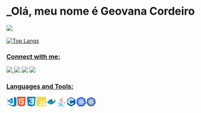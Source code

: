 

# **_Olá, meu nome é Geovana Cordeiro**
<div>
    <a href=https://github.com/Geovascordeiro>
    <img bottom="150em" src="https://github-readme-stats.vercel.app/api/?username=Geovascordeiro&show_icons=true&theme=synthwave&include_all_commits=true&count_private=true"/>

![Top Langs](https://github-readme-stats.vercel.app/api/top-langs/?username=Geovascordeiro&theme=synthwave&layout=compact&langs_count=10")

</div>

### Connect with me:
<div>
    </a>
    <a href="https://www.instagram.com/geovascordeiro/" target="_blank"><img src="https://img.shields.io/badge/-Instagram-9146FF?style=for-the-badge&logo=instagram&logoColor=white" target="_blank">
    </a> 
    <a href="https://www.linkedin.com/in/geovana-cordeiro-de-oliveira-3306a8164/" target="_blank"><img src="https://img.shields.io/badge/-LinkedIn-00bce4?style=for-the-badge&logo=linkedin&logoColor=white" target="_blank"></a> 
    <a href="https://twitter.com/home" target="_blank"><img src="https://img.shields.io/badge/-Twitter-%230077B5?style=for-the-badge&logo=twitter&logoColor=white" target="_blank"></a> 
    <a href="https://www.youtube.com/channel/UCpKC6cfaRhoKr2k966yCf1w" target="_blank"><img src="https://img.shields.io/badge/YouTube-FF0000?style=for-the-badge&logo=youtube&logoColor=white" target="_blank">
</div>

### Languages and Tools:

<div>
    <img align="left" alt="Visual Studio Code" width="26px" src="https://raw.githubusercontent.com/github/explore/80688e429a7d4ef2fca1e82350fe8e3517d3494d/topics/visual-studio-code/visual-studio-code.png" />
    <img align="left" alt="HTML5" width="26px" src="https://raw.githubusercontent.com/devicons/devicon/master/icons/html5/html5-original.svg" />
    <img align="left" alt="CSS" width="26px" src="https://raw.githubusercontent.com/devicons/devicon/master/icons/css3/css3-original.svg" />
    <img align="left" alt="JavaScript" width="26px" src="https://raw.githubusercontent.com/devicons/devicon/master/icons/javascript/javascript-plain.svg" />
    <img align="left" alt="Docker" width="26px" src="https://raw.githubusercontent.com/devicons/devicon/master/icons/docker/docker-original.svg" />
    <img align="left" alt="Java" width="26px" src="https://raw.githubusercontent.com/devicons/devicon/master/icons/java/java-original.svg" />
    <img align="left" alt="C" width="26px" src="https://raw.githubusercontent.com/devicons/devicon/master/icons/c/c-original.svg" />
    <img align="left" alt="Kubernetes" width="26px" src="https://raw.githubusercontent.com/devicons/devicon/master/icons/kubernetes/kubernetes-original.svg" />
    <img align="left" alt="Python" width="26px" src="https://raw.githubusercontent.com/devicons/devicon/master/icons/kubernetes/kubernetes-plain.svg" />
</div>
